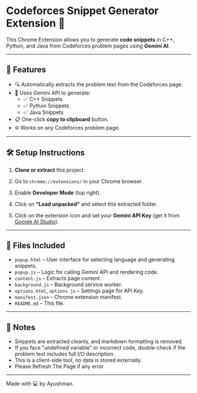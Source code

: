 
# Codeforces Snippet Generator Extension 🚀

This Chrome Extension allows you to generate **code snippets** in C++, Python, and Java from Codeforces problem pages using **Gemini AI**.

---

## 🔧 Features

- 🔍 Automatically extracts the problem text from the Codeforces page.
- 🧠 Uses Gemini API to generate:
  - ✅ C++ Snippets
  - ✅ Python Snippets
  - ✅ Java Snippets
- 📋 One-click **copy to clipboard** button.
- 🌐 Works on any Codeforces problem page.

---

## 🛠 Setup Instructions

1. **Clone or extract** this project.

2. Go to `chrome://extensions/` in your Chrome browser.

3. Enable **Developer Mode** (top right).

4. Click on **“Load unpacked”** and select this extracted folder.

5. Click on the extension icon and set your **Gemini API Key** (get it from [Google AI Studio](https://makersuite.google.com/app/apikey)).

---

## 📂 Files Included

- `popup.html` – User interface for selecting language and generating snippets.
- `popup.js` – Logic for calling Gemini API and rendering code.
- `content.js` – Extracts page content.
- `background.js` – Background service worker.
- `options.html`, `options.js` – Settings page for API Key.
- `manifest.json` – Chrome extension manifest.
- `README.md` – This file.

---

## 📌 Notes

- Snippets are extracted cleanly, and markdown formatting is removed.
- If you face "undefined variable" or incorrect code, double-check if the problem text includes full I/O description.
- This is a client-side tool, no data is stored externally.
- Please Refresh The Page if any error 

---

Made with 💻 by Ayushman.
